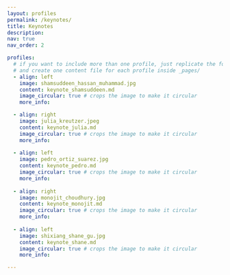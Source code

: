 ```yaml
---
layout: profiles
permalink: /keynotes/
title: Keynotes
description:
nav: true
nav_order: 2

profiles:
  # if you want to include more than one profile, just replicate the following block
  # and create one content file for each profile inside _pages/
  - align: left
    image: shamsuddeen_hassan_muhammad.jpg
    content: keynote_shamsuddeen.md
    image_circular: true # crops the image to make it circular
    more_info:

  - align: right
    image: julia_kreutzer.jpeg
    content: keynote_julia.md
    image_circular: true # crops the image to make it circular
    more_info:
    
  - align: left
    image: pedro_ortiz_suarez.jpg
    content: keynote_pedro.md
    image_circular: true # crops the image to make it circular
    more_info:
    
  - align: right
    image: monojit_choudhury.jpg
    content: keynote_monojit.md
    image_circular: true # crops the image to make it circular
    more_info:
    
  - align: left
    image: shixiang_shane_gu.jpg
    content: keynote_shane.md
    image_circular: true # crops the image to make it circular
    more_info:

---
```

